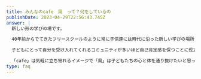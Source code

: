 ```yaml
---
title: みんなのcafe　風　って？何をしているの
publishDate: 2023-04-29T22:56:43.745Z
answer: |
  新しい形の学びの場です。

  40年前からでてきたフリースクールのように常に子供達には時代に沿った新しい学びの場所が必要だと感じています。

  子どもにとって自分を受け入れてくれるコミュニティが多いほど自己肯定感を保つことに役立ったりします。

  「cafe」は気軽に立ち寄れるイメージで「風」は子どもたちの心と体を通り抜けたいと思ってつけた名前です。
type: faq
---
```

